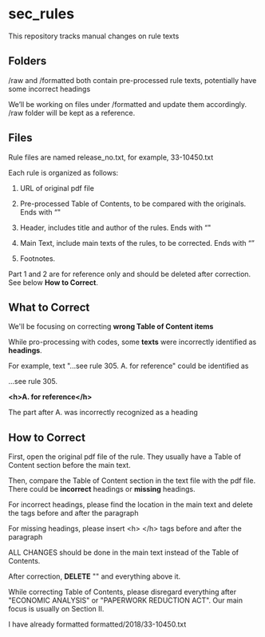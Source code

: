 # sec_rules

This repository tracks manual changes on rule texts

## Folders

/raw and /formatted both contain pre-processed rule texts, potentially have some incorrect headings

We’ll be working on files under /formatted and update them accordingly. /raw folder will be kept as a reference.

## Files

Rule files are named release_no.txt, for example, 33-10450.txt

Each rule is organized as follows:

1. URL of original pdf file

2. Pre-processed Table of Contents, to be compared with the originals. Ends with “<END TABLE OF CONTENTS>"

3. Header, includes title and author of the rules. Ends with “<END HEADER>"

4. Main Text, include main texts of the rules, to be corrected. Ends with “<END MAIN TEXT>”

5. Footnotes. 

Part 1 and 2 are for reference only and should be deleted after correction. See below **How to Correct**. 

## What to Correct

We'll be focusing on correcting **wrong Table of Content items**

While pro-processing with codes, some **texts** were incorrectly identified as **headings**. 

For example, text "...see rule 305. A. for reference" could be identified as 

...see rule 305. 

**<h\>A. for reference</h\>**

The part after A. was incorrectly recognized as a heading

## How to Correct

First, open the original pdf file of the rule. They usually have a Table of Content section before the main text.

Then, compare the Table of Content section in the text file with the pdf file. There could be **incorrect** headings or **missing** headings.

For incorrect headings, please find the location in the main text and delete the <h> </h> tags before and after the paragraph

For missing headings, please insert <h\> </h\> tags before and after the paragraph

ALL CHANGES should be done in the main text instead of the Table of Contents.

After correction, **DELETE** "<END TABLE OF CONTENTS>" and everything above it.
  
While correcting Table of Contents, please disregard everything after "ECONOMIC ANALYSIS" or "PAPERWORK REDUCTION ACT". Our main focus is usually on Section II. 
  
I have already formatted formatted/2018/33-10450.txt
